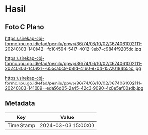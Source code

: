 # Hasil

## Foto C Plano

https://sirekap-obj-formc.kpu.go.id/efad/pemilu/ppwp/36/74/06/10/02/3674061002111-20240303-140842--fc104594-5417-4012-9eb7-c9844f9205dc.jpg

https://sirekap-obj-formc.kpu.go.id/efad/pemilu/ppwp/36/74/06/10/02/3674061002111-20240303-140921--655ca0c9-b81d-4160-9704-15720184b5bc.jpg

https://sirekap-obj-formc.kpu.go.id/efad/pemilu/ppwp/36/74/06/10/02/3674061002111-20240303-141009--eda56d05-2a45-42c3-9090-4c0e5af00adb.jpg


## Metadata

| Key        | Value               |
| ---------- | ------------------- |
| Time Stamp | 2024-03-03 15:00:00 |



